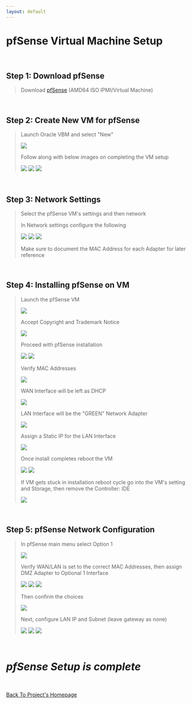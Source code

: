 ```yaml
---
layout: default
---
```


# pfSense Virtual Machine Setup

<br>

## Step 1: Download pfSense

> Download [pfSense](https://www.pfsense.org/download/) (AMD64 ISO IPMI/Virtual Machine)

<br>

## Step 2: Create New VM for pfSense

> Launch Oracle VBM and select "New"
> 
> <img src="assets/pfSense/Creating New VM.png">
>
> Follow along with below images on completing the VM setup
>
> <img src="assets/pfSense/pfSense Config 1.png">
>
> <img src="assets/pfSense/pfSense Config 2.png">
>
> <img src="assets/pfSense/pfSense Config 3.png">

<br>

## Step 3: Network Settings

> Select the pfSense VM's settings and then network
>
> In Network settings configure the following
>
> <img src="assets/pfSense/Screenshot 2025-01-07 133847.png">
>
> <img src="assets/pfSense/pfSense Network 3.png">
>
> <img src="assets/pfSense/pfSense Network 4.png">
>
> Make sure to document the MAC Address for each Adapter for later reference

<br>

## Step 4: Installing pfSense on VM

> Launch the pfSense VM
>
> <img src="assets/pfSense/Launching pfSense.png">
>
> Accept Copyright and Trademark Notice
>
> <img src="assets/pfSense/Install pfSense 1.png">
> 
> Proceed with pfSense installation
>
> <img src="assets/pfSense/Install pfSense 2.png">
>
> <img src="assets/pfSense/Install pfSense 3.png">
> 
> Verify MAC Addresses
>
> <img src="assets/pfSense/Install pfSense 4.png">
> 
> WAN Interface will be left as DHCP
>
> <img src="assets/pfSense/Install pfSense 5.png">
> 
> LAN Interface will be the "GREEN" Network Adapter
>
> <img src="assets/pfSense/Install pfSense 8.png">
> 
> Assign a Static IP for the LAN Interface
>
> <img src="assets/pfSense/Install pfSense 9.png">
> 
> Once install completes reboot the VM
>
> <img src="assets/pfSense/Install pfSense 6.png">
>
> <img src="assets/pfSense/Install pfSense 7.png">
>
> If VM gets stuck in installation reboot cycle go into the VM's setting and Storage, then remove the Controller: IDE
>
> <img src="assets/pfSense/Picture1.png">

<br>

## Step 5: pfSense Network Configuration

> In pfSense main menu select Option 1
>
> <img src="assets/pfSense/Screenshot 2024-12-24 103323 (option 1).png">
>
> Verify WAN/LAN is set to the correct MAC Addresses, then assign DMZ Adapter to Optional 1 Interface
>
> <img src="assets/pfSense/Screenshot 2024-12-24 104518.png">
>
> <img src="assets/pfSense/Screenshot 2024-12-24 104639.png">
>
> <img src="assets/pfSense/Screenshot 2024-12-24 104730.png">
>
> Then confirm the choices
>
> <img src="assets/pfSense/Screenshot 2024-12-24 104916.png">
>
> Next, configure LAN IP and Subnet (leave gateway as none)
>
> <img src="assets/pfSense/Screenshot 2024-12-24 105242.png">
>
> <img src="assets/pfSense/Screenshot 2024-12-24 105331.png">
>
> <img src="assets/pfSense/Screenshot 2024-12-24 105454.png">

<br>

# _pfSense Setup is complete_

<br>

[Back To Project's Homepage](https://brismit25.github.io/Home-SOC-Lab-Setup/)
